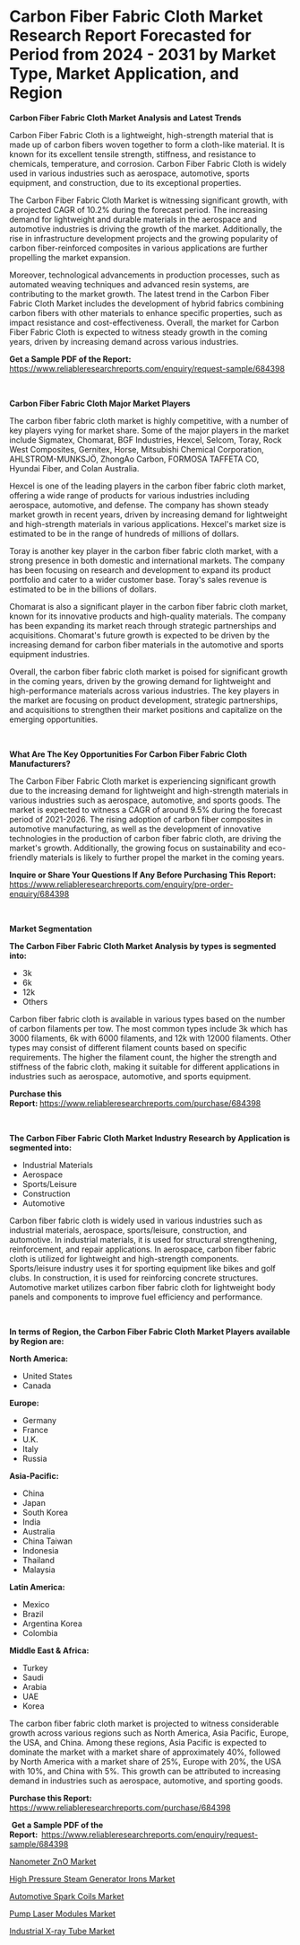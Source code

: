 <p><h1>Carbon Fiber Fabric Cloth Market Research Report Forecasted for Period from 2024 -  2031 by Market Type, Market Application, and Region</h1></p><p><strong>Carbon Fiber Fabric Cloth Market Analysis and Latest Trends</strong></p>
<p><p>Carbon Fiber Fabric Cloth is a lightweight, high-strength material that is made up of carbon fibers woven together to form a cloth-like material. It is known for its excellent tensile strength, stiffness, and resistance to chemicals, temperature, and corrosion. Carbon Fiber Fabric Cloth is widely used in various industries such as aerospace, automotive, sports equipment, and construction, due to its exceptional properties.</p><p>The Carbon Fiber Fabric Cloth Market is witnessing significant growth, with a projected CAGR of 10.2% during the forecast period. The increasing demand for lightweight and durable materials in the aerospace and automotive industries is driving the growth of the market. Additionally, the rise in infrastructure development projects and the growing popularity of carbon fiber-reinforced composites in various applications are further propelling the market expansion.</p><p>Moreover, technological advancements in production processes, such as automated weaving techniques and advanced resin systems, are contributing to the market growth. The latest trend in the Carbon Fiber Fabric Cloth Market includes the development of hybrid fabrics combining carbon fibers with other materials to enhance specific properties, such as impact resistance and cost-effectiveness. Overall, the market for Carbon Fiber Fabric Cloth is expected to witness steady growth in the coming years, driven by increasing demand across various industries.</p></p>
<p><strong>Get a Sample PDF of the Report:&nbsp;</strong> <a href="https://www.reliableresearchreports.com/enquiry/request-sample/684398">https://www.reliableresearchreports.com/enquiry/request-sample/684398</a></p>
<p>&nbsp;</p>
<p><strong>Carbon Fiber Fabric Cloth Major Market Players</strong></p>
<p><p>The carbon fiber fabric cloth market is highly competitive, with a number of key players vying for market share. Some of the major players in the market include Sigmatex, Chomarat, BGF Industries, Hexcel, Selcom, Toray, Rock West Composites, Gernitex, Horse, Mitsubishi Chemical Corporation, AHLSTROM-MUNKSJÖ, ZhongAo Carbon, FORMOSA TAFFETA CO, Hyundai Fiber, and Colan Australia.</p><p>Hexcel is one of the leading players in the carbon fiber fabric cloth market, offering a wide range of products for various industries including aerospace, automotive, and defense. The company has shown steady market growth in recent years, driven by increasing demand for lightweight and high-strength materials in various applications. Hexcel's market size is estimated to be in the range of hundreds of millions of dollars.</p><p>Toray is another key player in the carbon fiber fabric cloth market, with a strong presence in both domestic and international markets. The company has been focusing on research and development to expand its product portfolio and cater to a wider customer base. Toray's sales revenue is estimated to be in the billions of dollars.</p><p>Chomarat is also a significant player in the carbon fiber fabric cloth market, known for its innovative products and high-quality materials. The company has been expanding its market reach through strategic partnerships and acquisitions. Chomarat's future growth is expected to be driven by the increasing demand for carbon fiber materials in the automotive and sports equipment industries.</p><p>Overall, the carbon fiber fabric cloth market is poised for significant growth in the coming years, driven by the growing demand for lightweight and high-performance materials across various industries. The key players in the market are focusing on product development, strategic partnerships, and acquisitions to strengthen their market positions and capitalize on the emerging opportunities.</p></p>
<p>&nbsp;</p>
<p><strong>What Are The Key Opportunities For Carbon Fiber Fabric Cloth Manufacturers?</strong></p>
<p><p>The Carbon Fiber Fabric Cloth market is experiencing significant growth due to the increasing demand for lightweight and high-strength materials in various industries such as aerospace, automotive, and sports goods. The market is expected to witness a CAGR of around 9.5% during the forecast period of 2021-2026. The rising adoption of carbon fiber composites in automotive manufacturing, as well as the development of innovative technologies in the production of carbon fiber fabric cloth, are driving the market's growth. Additionally, the growing focus on sustainability and eco-friendly materials is likely to further propel the market in the coming years.</p></p>
<p><strong>Inquire or Share Your Questions If Any Before Purchasing This Report:</strong> <a href="https://www.reliableresearchreports.com/enquiry/pre-order-enquiry/684398">https://www.reliableresearchreports.com/enquiry/pre-order-enquiry/684398</a></p>
<p>&nbsp;</p>
<p><strong>Market Segmentation</strong></p>
<p><strong>The Carbon Fiber Fabric Cloth Market Analysis by types is segmented into:</strong></p>
<p><ul><li>3k</li><li>6k</li><li>12k</li><li>Others</li></ul></p>
<p><p>Carbon fiber fabric cloth is available in various types based on the number of carbon filaments per tow. The most common types include 3k which has 3000 filaments, 6k with 6000 filaments, and 12k with 12000 filaments. Other types may consist of different filament counts based on specific requirements. The higher the filament count, the higher the strength and stiffness of the fabric cloth, making it suitable for different applications in industries such as aerospace, automotive, and sports equipment.</p></p>
<p><strong>Purchase this Report:&nbsp;</strong><a href="https://www.reliableresearchreports.com/purchase/684398">https://www.reliableresearchreports.com/purchase/684398</a></p>
<p>&nbsp;</p>
<p><strong>The Carbon Fiber Fabric Cloth Market Industry Research by Application is segmented into:</strong></p>
<p><ul><li>Industrial Materials</li><li>Aerospace</li><li>Sports/Leisure</li><li>Construction</li><li>Automotive</li></ul></p>
<p><p>Carbon fiber fabric cloth is widely used in various industries such as industrial materials, aerospace, sports/leisure, construction, and automotive. In industrial materials, it is used for structural strengthening, reinforcement, and repair applications. In aerospace, carbon fiber fabric cloth is utilized for lightweight and high-strength components. Sports/leisure industry uses it for sporting equipment like bikes and golf clubs. In construction, it is used for reinforcing concrete structures. Automotive market utilizes carbon fiber fabric cloth for lightweight body panels and components to improve fuel efficiency and performance.</p></p>
<p>&nbsp;</p>
<p><strong>In terms of Region, the Carbon Fiber Fabric Cloth Market Players available by Region are:</strong></p>
<p>
    <p> <strong> North America: </strong>
        <ul>
            <li>United States</li>
            <li>Canada</li>
        </ul>
        </p> 
    <p> <strong> Europe: </strong>
        <ul>
            <li>Germany</li>
            <li>France</li>
            <li>U.K.</li>
            <li>Italy</li>
            <li>Russia</li>
        </ul>
        </p> 
    <p> <strong> Asia-Pacific: </strong>
        <ul>
            <li>China</li>
            <li>Japan</li>
            <li>South Korea</li>
            <li>India</li>
            <li>Australia</li>
            <li>China Taiwan</li>
            <li>Indonesia</li>
            <li>Thailand</li>
            <li>Malaysia</li>
        </ul>
        </p> 
    <p> <strong> Latin America: </strong>
        <ul>
            <li>Mexico</li>
            <li>Brazil</li>
            <li>Argentina Korea</li>
            <li>Colombia</li>
        </ul>
        </p> 
    <p> <strong> Middle East & Africa: </strong>
        <ul>
            <li>Turkey</li>
            <li>Saudi</li>
            <li>Arabia</li>
            <li>UAE</li>
            <li>Korea</li>
        </ul>
    </p>
    </p>
<p><p>The carbon fiber fabric cloth market is projected to witness considerable growth across various regions such as North America, Asia Pacific, Europe, the USA, and China. Among these regions, Asia Pacific is expected to dominate the market with a market share of approximately 40%, followed by North America with a market share of 25%, Europe with 20%, the USA with 10%, and China with 5%. This growth can be attributed to increasing demand in industries such as aerospace, automotive, and sporting goods.</p></p>
<p><strong>Purchase this Report: </strong><a href="https://www.reliableresearchreports.com/purchase/684398">https://www.reliableresearchreports.com/purchase/684398</a></p>
<p>&nbsp;<strong>Get a Sample PDF of the Report:&nbsp;&nbsp;</strong><a href="https://www.reliableresearchreports.com/enquiry/request-sample/684398">https://www.reliableresearchreports.com/enquiry/request-sample/684398</a></p>
<p><strong></strong></p>
<p><p><a href="https://cat-emmental-94b.notion.site/Nanometer-ZnO-Market-Size-Evaluating-its-Market-Trends-Growth-and-Projections-2024-2031-d2d0a5d9e93c47eb9d069b46bd99072b">Nanometer ZnO Market</a></p><p><a href="https://view.publitas.com/reportprime-1/global-high-pressure-steam-generator-irons-market-size-and-market-trends-insights-and-projections-from-2024-to-2031/">High Pressure Steam Generator Irons Market</a></p><p><a href="https://cat-emmental-94b.notion.site/Automotive-Spark-Coils-Market-Insights-Market-Players-and-Forecast-Till-2031-5c65fd2b45a449dfbe3a8a1ce8131d4f">Automotive Spark Coils Market</a></p><p><a href="https://view.publitas.com/reportprime-1/insights-into-pump-laser-modules-market-size-analysing-market-share-trends-and-growth-from-2024-to-2031/">Pump Laser Modules Market</a></p><p><a href="https://silk-columnist-571.notion.site/Industrial-X-ray-Tube-Market-Size-Furnishes-Valuable-Information-Encompassing-Market-Share-Market-T-e7141e5147ba47979bf3a0c9e765cc4e">Industrial X-ray Tube Market</a></p></p>